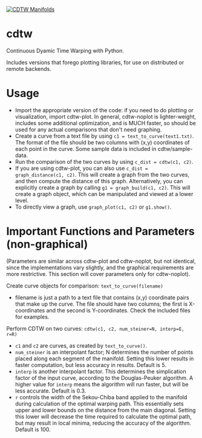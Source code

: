 <a href="databricks.com"><img src="https://i.imgur.com/mPcCDfT.png" title="CDTW Manifolds"></a>

# cdtw
Continuous Dyamic Time Warping with Python.
 
Includes versions that forego plotting libraries, for use on distributed or remote backends.

# Usage
 - Import the appropriate version of the code: if you need to do plotting or visualization, import cdtw-plot. In general, cdtw-noplot is lighter-weight, includes some additional optimization, and is MUCH faster, so should be used for any actual comparisons that don't need graphing.
 - Create a curve from a text file by using `c1 = text_to_curve(text1.txt)`. The format of the file should be two columns with (x,y) coordinates of each point in the curve. Some sample data is included in cdtw/sample-data.
 - Run the comparison of the two curves by using `c_dist = cdtw(c1, c2)`. 
 - If you are using cdtw-plot, you can also use `c_dist = graph_distance(c1, c2)`. This will create a graph from the two curves, and then compute the distance of this graph. Alternatively, you can explicitly create a graph by calling `g1 = graph_build(c1, c2)`. This will create a graph object, which can be manipulated and viewed at a lower level.
 - To directly view a graph, use `graph_plot(c1, c2)` or `g1.show()`.

# Important Functions and Parameters (non-graphical)
(Parameters are similar across cdtw-plot and cdtw-noplot, but not identical, since the implementations vary slightly, and the graphical requirements are more restrictive. This section will cover parameters only for cdtw-noplot).

Create curve objects for comparison: `text_to_curve(filename)`
- filename is just a path to a text file that contains (x,y) coordinate pairs that make up the curve. The file should have two columns; the first is X-coordinates and the second is Y-coordinates. Check the included files for examples.

Perform CDTW on two curves: `cdtw(c1, c2, num_steiner=N, interp=E, r=R)`
- `c1` and `c2` are curves, as created by `text_to_curve()`.
- `num_steiner` is an interpolant factor; N determines the number of points placed along each segment of the manifold. Setting this lower results in faster computation, but less accuracy in results. Default is 5.
- `interp` is another interpolant factor. This determines the simplication factor of the input curve, according to the Douglas-Peuker algorithm. A higher value for `interp` means the algorithm will run faster, but will be less accurate. Default is 0.3.
- `r` controls the width of the Sekou-Chiba band applied to the manifold during calculation of the optimal warping path. This essentially sets upper and lower bounds on the distance from the main diagonal. Setting this lower will decrease the time required to calculate the optimal path, but may result in local minima, reducing the accuracy of the algorithm. Default is 100.
